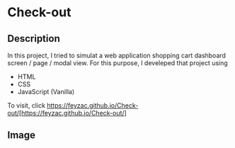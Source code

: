 # Check-out

## Description

In this project, I tried to simulat a web application shopping cart dashboard screen / page / modal view. For this purpose, I develeped that project using 
- HTML
- CSS
- JavaScript (Vanilla)

To visit, click https://feyzac.github.io/Check-out/[https://feyzac.github.io/Check-out/]

## Image
